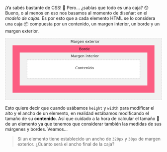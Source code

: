 ¡Ya sabés bastante de CSS! :raised_hands: Pero… ¿sabías que todo es una caja? :hushed: Bueno, o al menos en eso nos basamos al momento de diseñar: en el _modelo de cajas_. Es por esto que a cada elemento HTML se lo considera una caja :package: compuesta por un contenido, un margen interior, un borde y un margen exterior.

<div style="display:center;">
<img src="https://raw.githubusercontent.com/MumukiProject/mumuki-guia-html-diseno/master/assets/modelo_cajas_1566497793652.png" alt="modelo_cajas_1566497793652.png" width="auto" height="auto">
</div>

Esto quiere decir que cuando usábamos `height` y `width` para modificar el alto y el ancho de un elemento, en realidad estábamos modificando el tamaño de su **contenido**. Así que cuidado a la hora de calcular el tamaño :straight_ruler: de un elemento ya que tenemos que considerar también las medidas de sus márgenes y bordes. Veamos...

> Si un elemento tiene establecido un ancho de `320px` y `30px` de margen exterior. ¿Cuánto será el ancho final de la caja?